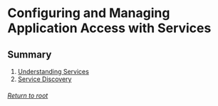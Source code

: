 # Configuring and Managing Application Access with Services

## Summary

1. [Understanding Services](/Configuring%20and%20Managing%20Kubernetes%20Networking,%20Services,%20and%20Ingress/02services/01understandingServices.md)
2. [Service Discovery](/Configuring%20and%20Managing%20Kubernetes%20Networking,%20Services,%20and%20Ingress/02services/02serviceDiscovery.md)

###### [Return to root](https://github.com/l12f3r/CKAstudy/)